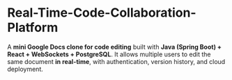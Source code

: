 # Real-Time-Code-Collaboration-Platform
A **mini Google Docs clone for code editing** built with **Java (Spring Boot) + React + WebSockets + PostgreSQL**.   It allows multiple users to edit the same document **in real-time**, with authentication, version history, and cloud deployment.
